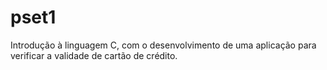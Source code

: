 # pset1

Introdução à linguagem C, com o desenvolvimento de uma aplicação para verificar a validade de cartão de crédito.
